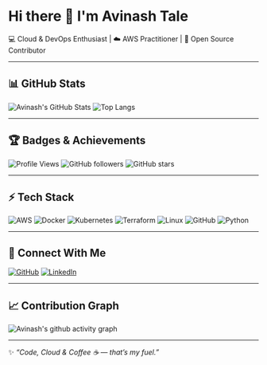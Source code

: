 # Hi there 👋 I'm Avinash Tale  

💻 Cloud & DevOps Enthusiast | ☁️ AWS Practitioner | 🚀 Open Source Contributor 

---

## 📊 GitHub Stats
![Avinash's GitHub Stats](https://github-readme-stats.vercel.app/api?username=AvinashTale99&show_icons=true&theme=radical)
![Top Langs](https://github-readme-stats.vercel.app/api/top-langs/?username=AvinashTale99&layout=compact&theme=radical)

---

## 🏆 Badges & Achievements
![Profile Views](https://komarev.com/ghpvc/?username=AvinashTale99&label=Profile%20Views&color=0e75b6&style=flat)
![GitHub followers](https://img.shields.io/github/followers/AvinashTale99?label=Followers&style=social)
![GitHub stars](https://img.shields.io/github/stars/AvinashTale99?affiliations=OWNER%2CCOLLABORATOR&style=social)

---

## ⚡ Tech Stack
![AWS](https://img.shields.io/badge/AWS-FF9900?style=for-the-badge&logo=amazonaws&logoColor=white)
![Docker](https://img.shields.io/badge/Docker-2496ED?style=for-the-badge&logo=docker&logoColor=white)
![Kubernetes](https://img.shields.io/badge/Kubernetes-326CE5?style=for-the-badge&logo=kubernetes&logoColor=white)
![Terraform](https://img.shields.io/badge/Terraform-7B42BC?style=for-the-badge&logo=terraform&logoColor=white)
![Linux](https://img.shields.io/badge/Linux-FCC624?style=for-the-badge&logo=linux&logoColor=black)
![GitHub](https://img.shields.io/badge/GitHub-181717?style=for-the-badge&logo=github&logoColor=white)
![Python](https://img.shields.io/badge/Python-3776AB?style=for-the-badge&logo=python&logoColor=white)

---

## 🔗 Connect With Me
[![GitHub](https://img.shields.io/badge/GitHub-100000?style=for-the-badge&logo=github&logoColor=white)](https://github.com/AvinashTale99)
[![LinkedIn](https://img.shields.io/badge/LinkedIn-blue?style=for-the-badge&logo=linkedin)](https://www.linkedin.com/in/avinash-tale-3348b7217)

---

## 📈 Contribution Graph
![Avinash's github activity graph](https://github-readme-activity-graph.vercel.app/graph?username=AvinashTale99&theme=rogue)

---

✨ *“Code, Cloud & Coffee ☕ — that’s my fuel.”*  
